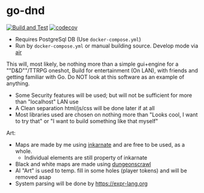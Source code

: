 # go-dnd

[![Build and Test](https://github.com/HielkeFellinger/go-dnd/actions/workflows/go.yml/badge.svg)](https://github.com/HielkeFellinger/go-dnd/actions/workflows/go.yml)
[![codecov](https://codecov.io/github/HielkeFellinger/go-dnd/graph/badge.svg?token=JXQX5TZOXE)](https://codecov.io/github/HielkeFellinger/go-dnd)

- Requires PostgreSql DB (Use `docker-compose.yml`)
- Run by `docker-compose.yml` or manual building source. Develop mode via [air](https://github.com/air-verse/air) 

This will, most likely, be nothing more than a simple gui+engine for a ""D&D""/TTRPG oneshot, 
Build for entertainment (On LAN), with friends and getting familiar with Go.
Do NOT look at this software as an example of anything.

- Some Security features will be used; but will not be sufficient for more than "localhost" LAN use
- A Clean separation html/js/css will be done later if at all
- Most libraries used are chosen on nothing more than "Looks cool, I want to try that" or 
"I want to build something like that myself"

Art:
- Maps are made by me using [inkarnate](https://inkarnate.com) and are free to be used, as a whole.
  - Individual elements are still property of inkarnate
- Black and white maps are made using [dungeonscrawl](https://www.dungeonscrawl.com/)
- AI "Art" is used to temp. fill in some holes (player tokens) and will be removed asap
- System parsing will be done by https://expr-lang.org 